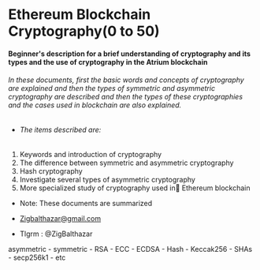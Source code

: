 # Ethereum Blockchain Cryptography(0 to 50)
#### Beginner's description for a brief understanding of cryptography and its types and the use of cryptography in the Atrium blockchain

###### In these documents, first the basic words and concepts of cryptography are explained and then the types of symmetric and asymmetric cryptography are described and then the types of these cryptographies and the cases used in blockchain are also explained.

* ###### The items described are:
1. Keywords and introduction of cryptography
2. The difference between symmetric and asymmetric cryptography
3. Hash cryptography
4. Investigate several types of asymmetric cryptography
5. More specialized study of cryptography used in ٍEthereum blockchain

* Note: These documents are summarized

 * Zigbalthazar@gmail.com
 * Tlgrm : @ZigBalthazar

asymmetric - symmetric - RSA - ECC - ECDSA - Hash - Keccak256 - SHAs - secp256k1 - etc
